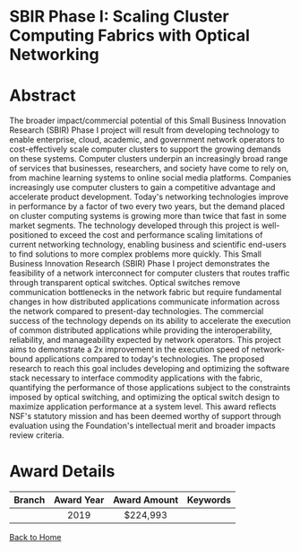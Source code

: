 
SBIR Phase I: Scaling Cluster Computing Fabrics with Optical Networking
=======================================================================

# Abstract


The broader impact/commercial potential of this Small Business Innovation Research (SBIR) Phase I project will result from developing technology to enable enterprise, cloud, academic, and government network operators to cost-effectively scale computer clusters to support the growing demands on these systems. Computer clusters underpin an increasingly broad range of services that businesses, researchers, and society have come to rely on, from machine learning systems to online social media platforms. Companies increasingly use computer clusters to gain a competitive advantage and accelerate product development. Today's networking technologies improve in performance by a factor of two every two years, but the demand placed on cluster computing systems is growing more than twice that fast in some market segments. The technology developed through this project is well-positioned to exceed the cost and performance scaling limitations of current networking technology, enabling business and scientific end-users to find solutions to more complex problems more quickly. This Small Business Innovation Research (SBIR) Phase I project demonstrates the feasibility of a network interconnect for computer clusters that routes traffic through transparent optical switches. Optical switches remove communication bottlenecks in the network fabric but require fundamental changes in how distributed applications communicate information across the network compared to present-day technologies. The commercial success of the technology depends on its ability to accelerate the execution of common distributed applications while providing the interoperability, reliability, and manageability expected by network operators. This project aims to demonstrate a 2x improvement in the execution speed of network-bound applications compared to today's technologies. The proposed research to reach this goal includes developing and optimizing the software stack necessary to interface commodity applications with the fabric, quantifying the performance of those applications subject to the constraints imposed by optical switching, and optimizing the optical switch design to maximize application performance at a system level. This award reflects NSF's statutory mission and has been deemed worthy of support through evaluation using the Foundation's intellectual merit and broader impacts review criteria.  

# Award Details

|Branch|Award Year|Award Amount|Keywords|
| :---: | :---: | :---: | :---: |
||2019|$224,993||
  
  


[Back to Home](https://github.com/chrischow/dod_sbir_awards/Reports/JT/#428)